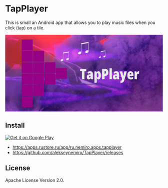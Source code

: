 # TapPlayer

This is small an Android app that allows you to play music files when you click (tap) on a tile.

![TapPlayer](media-kit/banners/banner1024x500.png)

## Install

<a href="https://play.google.com/store/apps/details?id=ru.nemiro.apps.tapplayer&utm_source=github&pcampaignid=pcampaignidMKT-Other-global-all-co-prtnr-py-PartBadge-Mar2515-1" target="_blank">
  <img
    alt="Get it on Google Play"
    src="https://play.google.com/intl/en_us/badges/static/images/badges/en_badge_web_generic.png"
  />
</a>

* https://apps.rustore.ru/app/ru.nemiro.apps.tapplayer
* https://github.com/alekseynemiro/TapPlayer/releases

## License

Apache License Version 2.0.
